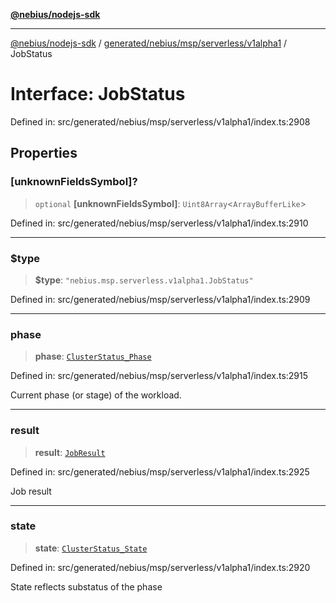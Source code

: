 [**@nebius/nodejs-sdk**](../../../../../../README.md)

---

[@nebius/nodejs-sdk](../../../../../../README.md) / [generated/nebius/msp/serverless/v1alpha1](../README.md) / JobStatus

# Interface: JobStatus

Defined in: src/generated/nebius/msp/serverless/v1alpha1/index.ts:2908

## Properties

### \[unknownFieldsSymbol\]?

> `optional` **\[unknownFieldsSymbol\]**: `Uint8Array`\<`ArrayBufferLike`\>

Defined in: src/generated/nebius/msp/serverless/v1alpha1/index.ts:2910

---

### $type

> **$type**: `"nebius.msp.serverless.v1alpha1.JobStatus"`

Defined in: src/generated/nebius/msp/serverless/v1alpha1/index.ts:2909

---

### phase

> **phase**: [`ClusterStatus_Phase`](../../../v1alpha1/type-aliases/ClusterStatus_Phase.md)

Defined in: src/generated/nebius/msp/serverless/v1alpha1/index.ts:2915

Current phase (or stage) of the workload.

---

### result

> **result**: [`JobResult`](../type-aliases/JobResult.md)

Defined in: src/generated/nebius/msp/serverless/v1alpha1/index.ts:2925

Job result

---

### state

> **state**: [`ClusterStatus_State`](../../../v1alpha1/type-aliases/ClusterStatus_State.md)

Defined in: src/generated/nebius/msp/serverless/v1alpha1/index.ts:2920

State reflects substatus of the phase
